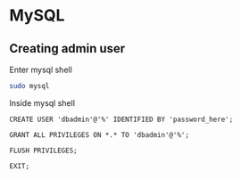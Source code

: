 # MySQL

## Creating admin user

Enter mysql shell

```bash
sudo mysql
```

Inside mysql shell

```mysql
CREATE USER 'dbadmin'@'%' IDENTIFIED BY 'password_here';

GRANT ALL PRIVILEGES ON *.* TO 'dbadmin'@'%';

FLUSH PRIVILEGES;

EXIT;
```
